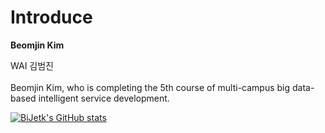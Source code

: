 # Introduce

**Beomjin Kim**

WAI 김범진
<br><br>Beomjin Kim, who is completing the 5th course of multi-campus big data-based intelligent service development.


[![BiJetk's GitHub stats](https://github-readme-stats.vercel.app/api?username=Bijetk)](https://github.com/anuraghazra/github-readme-stats)


 



